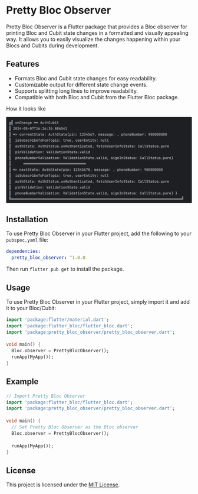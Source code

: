 # Pretty Bloc Observer

Pretty Bloc Observer is a Flutter package that provides a Bloc observer for printing Bloc and Cubit state changes in a formatted and visually appealing way. It allows you to easily visualize the changes happening within your Blocs and Cubits during development.

## Features

- Formats Bloc and Cubit state changes for easy readability.
- Customizable output for different state change events.
- Supports splitting long lines to improve readability.
- Compatible with both Bloc and Cubit from the Flutter Bloc package.

How it looks like

![Example Image](images/example.png)

## Installation

To use Pretty Bloc Observer in your Flutter project, add the following to your `pubspec.yaml` file:

```yaml
dependencies:
  pretty_bloc_observer: ^1.0.0
```

Then run `flutter pub get` to install the package.

## Usage

To use Pretty Bloc Observer in your Flutter project, simply import it and add it to your Bloc/Cubit:

```dart
import 'package:flutter/material.dart';
import 'package:flutter_bloc/flutter_bloc.dart';
import 'package:pretty_bloc_observer/pretty_bloc_observer.dart';

void main() {
  Bloc.observer = PrettyBlocObserver();
  runApp(MyApp());
}
```

## Example

```dart
// Import Pretty Bloc Observer
import 'package:flutter_bloc/flutter_bloc.dart';
import 'package:pretty_bloc_observer/pretty_bloc_observer.dart';

void main() {
  // Set Pretty Bloc Observer as the Bloc observer
  Bloc.observer = PrettyBlocObserver();

  runApp(MyApp());
}
```

## License

This project is licensed under the [MIT License](LICENSE).
